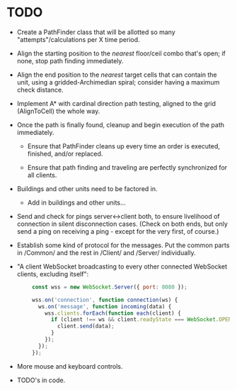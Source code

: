 # TODO

- Create a PathFinder class that will be allotted so many "attempts"/calculations per X time period.

- Align the starting position to the *nearest* floor/ceil combo that's open; if none, stop path finding immediately.

- Align the end position to the *nearest* target cells that can contain the unit, using a gridded-Archimedian spiral;
  consider having a maximum check distance.

- Implement A* with cardinal direction path testing, aligned to the grid (AlignToCell) the whole way.

- Once the path is finally found, cleanup and begin execution of the path immediately.

  - Ensure that PathFinder cleans up every time an order is executed, finished, and/or replaced.

  - Ensure that path finding and traveling are perfectly synchronized for all clients.

- Buildings and other units need to be factored in.

  - Add in buildings and other units...

- Send and check for pings server<->client both, to ensure livelihood of connection in silent disconnection cases.
  (Check on both ends, but only send a ping on receiving a ping - except for the very first, of course.)

- Establish some kind of protocol for the messages. Put the common parts in /Common/ and the rest in /Client/ and
  /Server/ individually.

- "A client WebSocket broadcasting to every other connected WebSocket clients, excluding itself":
```js
        const wss = new WebSocket.Server({ port: 8080 });

        wss.on('connection', function connection(ws) {
          ws.on('message', function incoming(data) {
            wss.clients.forEach(function each(client) {
              if (client !== ws && client.readyState === WebSocket.OPEN) {
                client.send(data);
              }
            });
          });
        });
```

- More mouse and keyboard controls.

- TODO's in code.